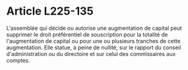 # Article L225-135

L'assemblée qui décide ou autorise une augmentation de capital peut supprimer le droit préférentiel de souscription pour la totalité de l'augmentation de capital ou pour une ou plusieurs tranches de cette augmentation. Elle statue, à peine de nullité, sur le rapport du conseil d'administration ou du directoire et sur celui des commissaires aux comptes.
